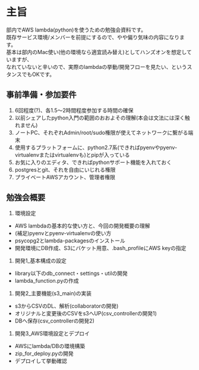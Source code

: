 # 主旨
部内でAWS lambda(python)を使うための勉強会資料です。  
既存サービス環境/メンバーを前提にするので、やや偏り気味の内容になります。  
基本は部内のMac使い(他の環境なら適宜読み替え)としてハンズオンを想定していますが、  
なれていないと辛いので、実際のlambdaの挙動/開発フローを見たい、というスタンスでもOKです。

## 事前準備・参加要件
1. 6回程度(?)、各1.5〜2時間程度参加する時間の確保
1. 以前シェアしたpython入門の範囲のおおよその理解(本会は文法には深く触れません)
1. ノートPC、それぞれAdmin/root/sudo権限が使えてネットワークに繋がる端末
1. 使用するプラットフォームに、python2.7系(できればpyenvやpyenv-virtualenvまたはvirtualenvも)とpipが入っている
1. お気に入りのエディタ、できればpythonサポート機能を入れておく
1. postgresとgit、それを自由にいじれる権限
1. プライベートAWSアカウント、管理者権限

## 勉強会概要
1. 環境設定  
  * AWS lambdaの基本的な使い方と、今回の開発概要の理解
  * (補足)pyenvとpyenv-virtualenvの使い方
  * psycopg2とlambda-packagesのインストール
  * 開発環境にDB作成、S3にバケット用意、.bash_profileにAWS keyの指定
1. 開発1_基本構成の設定
  * library以下のdb_connect・settings・utilの開発
  * lambda_function.pyの作成
1. 開発2_主要機能(s3_main)の実装  
  * s3からCSVのDL、解析(collaboratorの開発)
  * オリジナルと変更後のCSVをs3へUP(csv_controllerの開発1)
  * DBへ保存(csv_controllerの開発2)
1. 開発3_AWS環境設定とデプロイ  
  * AWSにlambda/DBの環境構築
  * zip_for_deploy.pyの開発
  * デプロイして挙動確認
